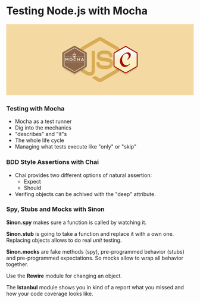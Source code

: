 # Testing Node.js with Mocha

![image](mocha-chai-cover.png)

### Testing with Mocha  
  
- Mocha as a test runner
- Dig into the mechanics
- "describes" and "it"s
- The whole life cycle
- Managing what tests execute like "only" or "skip"

### BDD Style Assertions with Chai

- Chai provides two different options of natural assertion:
    - Expect
    - Should
- Verifing objects can be achived with the "deep" attribute.

### Spy, Stubs and Mocks with Sinon

**Sinon.spy** makes sure a function is called by watching it. 

**Sinon.stub** is going to take a function and replace it with a own one.
Replacing objects allows to do real _unit_ testing.

**Sinon.mocks** are fake methods (spy), pre-programmed behavior (stubs) and pre-programmed expectations. So mocks allow to wrap all behavior together.

Use the **Rewire** module for changing an object.

The **Istanbul** module shows you in kind of a report what you missed and how your code coverage looks like.
